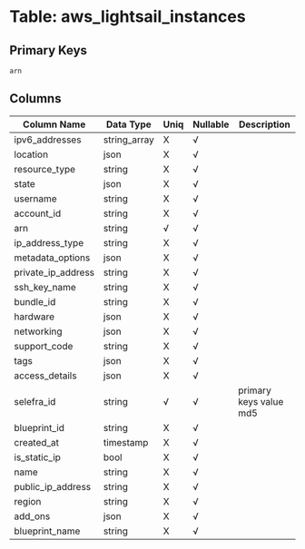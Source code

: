 # Table: aws_lightsail_instances

## Primary Keys 

```
arn
```


## Columns 

|  Column Name   |  Data Type  | Uniq | Nullable | Description | 
|  ----  | ----  | ----  | ----  | ---- | 
| ipv6_addresses | string_array | X | √ |  | 
| location | json | X | √ |  | 
| resource_type | string | X | √ |  | 
| state | json | X | √ |  | 
| username | string | X | √ |  | 
| account_id | string | X | √ |  | 
| arn | string | √ | √ |  | 
| ip_address_type | string | X | √ |  | 
| metadata_options | json | X | √ |  | 
| private_ip_address | string | X | √ |  | 
| ssh_key_name | string | X | √ |  | 
| bundle_id | string | X | √ |  | 
| hardware | json | X | √ |  | 
| networking | json | X | √ |  | 
| support_code | string | X | √ |  | 
| tags | json | X | √ |  | 
| access_details | json | X | √ |  | 
| selefra_id | string | √ | √ | primary keys value md5 | 
| blueprint_id | string | X | √ |  | 
| created_at | timestamp | X | √ |  | 
| is_static_ip | bool | X | √ |  | 
| name | string | X | √ |  | 
| public_ip_address | string | X | √ |  | 
| region | string | X | √ |  | 
| add_ons | json | X | √ |  | 
| blueprint_name | string | X | √ |  | 


